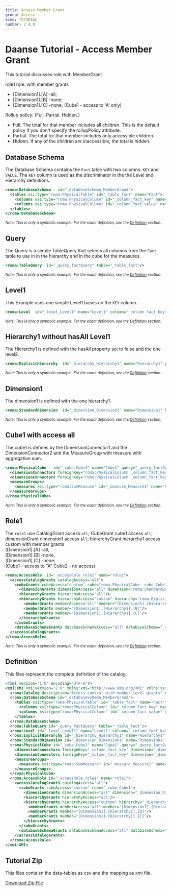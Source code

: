 ```yaml
---
title: Access Member Grant
group: Access
kind: TUTORIAL
number: 2.4.8
---
```

# Daanse Tutorial - Access Member Grant

This tutorial discusses role with MemberGrant

role1 role: with member grants <br />
- [Dimension1].[A] -all;
- [Dimension1].[B] -none;
- [Dimension1].[C] -none;
(Cube1 - access to 'A' only)

Rollup policy: (Full. Partial. Hidden.)<br />
- Full. The total for that member includes all children. This is the default policy if you don't specify the rollupPolicy attribute.
- Partial. The total for that member includes only accessible children.
- Hidden. If any of the children are inaccessible, the total is hidden.


## Database Schema

The Database Schema contains the `Fact` table with two columns: `KEY` and `VALUE`. The `KEY` column is used as the discriminator in the the Level and Hierarchy definitions.


```xml
<roma:DatabaseSchema   id="_databaseSchema_MemberGrand">
  <tables xsi:type="roma:PhysicalTable" id="_table_fact" name="Fact">
    <columns xsi:type="roma:PhysicalColumn" id="_column_fact_key" name="KEY"/>
    <columns xsi:type="roma:PhysicalColumn" id="_column_fact_value" name="VALUE" type="Integer"/>
  </tables>
</roma:DatabaseSchema>

```
*<small>Note: This is only a symbolic example. For the exact definition, see the [Definition](#definition) section.</small>*
## Query

The Query is a simple TableQuery that selects all columns from the `Fact` table to use in in the hierarchy and in the cube for the measures.


```xml
<roma:TableQuery  id="_query_factQuery" table="_table_fact"/>

```
*<small>Note: This is only a symbolic example. For the exact definition, see the [Definition](#definition) section.</small>*
## Level1

This Example uses one simple Level1 bases on the `KEY` column.


```xml
<roma:Level  id="_level_Level1" name="Level1" column="_column_fact_key"/>

```
*<small>Note: This is only a symbolic example. For the exact definition, see the [Definition](#definition) section.</small>*
## Hierarchy1 without hasAll Level1

The Hierarchy1 is defined with the hasAll property set to false and the one level2.


```xml
<roma:ExplicitHierarchy  id="_hierarchy_Hierarchy1" name="Hierarchy1" primaryKey="_column_fact_key" query="_query_factQuery" levels="_level_Level1"/>

```
*<small>Note: This is only a symbolic example. For the exact definition, see the [Definition](#definition) section.</small>*
## Dimension1

The dimension1 is defined with the one hierarchy1.


```xml
<roma:StandardDimension  id="_dimension_Dimension1" name="Dimension1" hierarchies="roma:ExplicitHierarchy _hierarchy_Hierarchy1"/>

```
*<small>Note: This is only a symbolic example. For the exact definition, see the [Definition](#definition) section.</small>*
## Cube1 with access all

The cube1 is defines by the DimensionConnector1 and the DimensionConnector2  and the MeasureGroup with measure with aggregation sum.


```xml
<roma:PhysicalCube   id="_cube_Cube1" name="Cube1" query="_query_factQuery">
  <dimensionConnectors foreignKey="roma:PhysicalColumn _column_fact_key" dimension="roma:StandardDimension _dimension_Dimension1" overrideDimensionName="Dimension1" id="_dimensionConnector_dimension11"/>
  <dimensionConnectors foreignKey="roma:PhysicalColumn _column_fact_key" dimension="roma:StandardDimension _dimension_Dimension1" overrideDimensionName="Dimension2" id="_dimensionConnector_dimension12"/>
  <measureGroups>
    <measures xsi:type="roma:SumMeasure" id="_measure_Measure1" name="Measure1" column="_column_fact_value"/>
  </measureGroups>
</roma:PhysicalCube>

```
*<small>Note: This is only a symbolic example. For the exact definition, see the [Definition](#definition) section.</small>*
## Role1

The `role1` use CatalogGrant access `all`; CubeGrant cube1 access `all`; dimensionGrant dimension1 access `all`;
hierarchyGrant hierarchy1 access custom with member grants<br />
[Dimension1].[A] -all,<br />
[Dimension1].[B] -none,<br />
[Dimension1].[C] -none;<br />
(Cube1 - access to "A" Cube2 - no access)


```xml
<roma:AccessRole  id="_accessRole_role1" name="role1">
  <accessCatalogGrants catalogAccess="all">
    <cubeGrants cubeAccess="custom" cube="roma:PhysicalCube _cube_Cube1">
      <dimensionGrants dimensionAccess="all" dimension="roma:StandardDimension _dimension_Dimension1"/>
      <hierarchyGrants hierarchyAccess="all"/>
      <hierarchyGrants hierarchyAccess="custom" hierarchy="roma:ExplicitHierarchy _hierarchy_Hierarchy1" bottomLevel="_level_Level1" topLevel="_level_Level1">
        <memberGrants memberAccess="all" member="[Dimension1].[Hierarchy1].[A]"/>
        <memberGrants member="[Dimension1].[Hierarchy1].[B]"/>
        <memberGrants member="[Dimension1].[Hierarchy1].[C]"/>
      </hierarchyGrants>
    </cubeGrants>
    <databaseSchemaGrants databaseSchemaAccess="all" databaseSchema="_databaseSchema_MemberGrand"/>
  </accessCatalogGrants>
</roma:AccessRole>

```
*<small>Note: This is only a symbolic example. For the exact definition, see the [Definition](#definition) section.</small>*

## Definition

This files represent the complete definition of the catalog.

```xml
<?xml version="1.0" encoding="UTF-8"?>
<xmi:XMI xmi:version="2.0" xmlns:xmi="http://www.omg.org/XMI" xmlns:xsi="http://www.w3.org/2001/XMLSchema-instance" xmlns:roma="https://www.daanse.org/spec/org.eclipse.daanse.rolap.mapping">
  <roma:Catalog description="Access control with member-level grants" name="Daanse Tutorial - Access Member Grant" cubes="_cube_Cube1" accessRoles="_accessRole_role1" dbschemas="_databaseSchema_MemberGrand"/>
  <roma:DatabaseSchema id="_databaseSchema_MemberGrand">
    <tables xsi:type="roma:PhysicalTable" id="_table_fact" name="Fact">
      <columns xsi:type="roma:PhysicalColumn" id="_column_fact_key" name="KEY"/>
      <columns xsi:type="roma:PhysicalColumn" id="_column_fact_value" name="VALUE" type="Integer"/>
    </tables>
  </roma:DatabaseSchema>
  <roma:TableQuery id="_query_factQuery" table="_table_fact"/>
  <roma:Level id="_level_Level1" name="Level1" column="_column_fact_key"/>
  <roma:ExplicitHierarchy id="_hierarchy_Hierarchy1" name="Hierarchy1" primaryKey="_column_fact_key" query="_query_factQuery" levels="_level_Level1"/>
  <roma:StandardDimension id="_dimension_Dimension1" name="Dimension1" hierarchies="_hierarchy_Hierarchy1"/>
  <roma:PhysicalCube id="_cube_Cube1" name="Cube1" query="_query_factQuery">
    <dimensionConnectors foreignKey="_column_fact_key" dimension="_dimension_Dimension1" overrideDimensionName="Dimension1" id="_dimensionConnector_dimension11"/>
    <dimensionConnectors foreignKey="_column_fact_key" dimension="_dimension_Dimension1" overrideDimensionName="Dimension2" id="_dimensionConnector_dimension12"/>
    <measureGroups>
      <measures xsi:type="roma:SumMeasure" id="_measure_Measure1" name="Measure1" column="_column_fact_value"/>
    </measureGroups>
  </roma:PhysicalCube>
  <roma:AccessRole id="_accessRole_role1" name="role1">
    <accessCatalogGrants catalogAccess="all">
      <cubeGrants cubeAccess="custom" cube="_cube_Cube1">
        <dimensionGrants dimensionAccess="all" dimension="_dimension_Dimension1"/>
        <hierarchyGrants hierarchyAccess="all"/>
        <hierarchyGrants hierarchyAccess="custom" hierarchy="_hierarchy_Hierarchy1" bottomLevel="_level_Level1" topLevel="_level_Level1">
          <memberGrants memberAccess="all" member="[Dimension1].[Hierarchy1].[A]"/>
          <memberGrants member="[Dimension1].[Hierarchy1].[B]"/>
          <memberGrants member="[Dimension1].[Hierarchy1].[C]"/>
        </hierarchyGrants>
      </cubeGrants>
      <databaseSchemaGrants databaseSchemaAccess="all" databaseSchema="_databaseSchema_MemberGrand"/>
    </accessCatalogGrants>
  </roma:AccessRole>
</xmi:XMI>

```



## Tutorial Zip
This files contaisn the data-tables as csv and the mapping as xmi file.

<a href="./zip/tutorial.access.membergrand.zip" download>Download Zip File</a>
